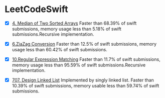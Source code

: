 <!--
 * @Author: zhiou
 * @Date: 2021-09-03 10:35:28
 * @LastEditTime: 2021-09-03 10:36:59
 * @LastEditors: zhiou
 * @Description: 
 * @FilePath: /undefined/Users/zhiou/Documents/GitHub/LeetCodeSwift/README.md
-->
# LeetCodeSwift


- [x] [4. Median of Two Sorted Arrays](Algorithm/4.Median_of_Two_Sorted_Arrays.swift)  Faster than 68.39% of swift submissions, memory usage less than 5.18% of swift submissions.Recursive implementation.
- [x] [6.ZiaZag Conversion](Algorithm/6.ZigZag_Conversion.swift) Faster than 12.5% of swift submissions, memory usage less than 60.42% of swift submissions.
- [x] [10.Regular Expression Matching](Algorithm/10.Regular_Expression_Matching.swift)   Faster than 11.7% of swift submissions, memory usage less than 95.59% of swift submissions.Recursive implementation.
- [x] [707. Design Linked List](DataStruct/707.Design_Linked_List.swift) Implemented by singly linked list. Faster than 10.39% of swift submissions, memory usable less than 59.74% of swift submissions. 


